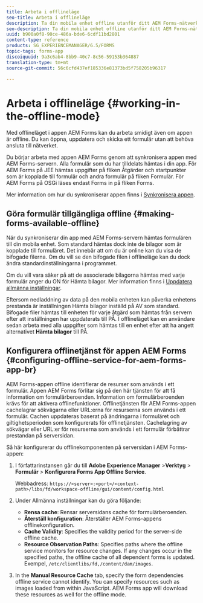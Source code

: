 ```yaml
---
title: Arbeta i offlineläge
seo-title: Arbeta i offlineläge
description: Ta din mobila enhet offline utanför ditt AEM Forms-nätverk eller i offlineläge och arbeta med appen AEM Forms
seo-description: Ta din mobila enhet offline utanför ditt AEM Forms-nätverk eller i offlineläge och arbeta med appen AEM Forms
uuid: b900a0f8-90ce-486a-bde6-6cdf11bd2801
content-type: reference
products: SG_EXPERIENCEMANAGER/6.5/FORMS
topic-tags: forms-app
discoiquuid: 9a3c6ab4-8bb9-40c7-8c56-59153b364887
translation-type: tm+mt
source-git-commit: 56c6cfd437ef185336e81373bd5f758205b96317

---
```



# Arbeta i offlineläge {#working-in-the-offline-mode}

Med offlineläget i appen AEM Forms kan du arbeta smidigt även om appen är offline. Du kan öppna, uppdatera och skicka ett formulär utan att behöva ansluta till nätverket.

Du börjar arbeta med appen AEM Forms genom att synkronisera appen med AEM Forms-servern. Alla formulär som du har tilldelats hämtas i din app. För AEM Forms på JEE hämtas uppgifter på fliken Åtgärder och startpunkter som är kopplade till formulär och andra formulär på fliken Formulär. För AEM Forms på OSGi läses endast Forms in på fliken Forms.

Mer information om hur du synkroniserar appen finns i [Synkronisera appen](/help/forms/using/sync-app.md).

## Göra formulär tillgängliga offline {#making-forms-available-offline}

När du synkroniserar din app med AEM Forms-servern hämtas formulären till din mobila enhet. Som standard hämtas dock inte de bilagor som är kopplade till formuläret. Det innebär att om du är online kan du visa de bifogade filerna. Om du vill se den bifogade filen i offlineläge kan du dock ändra standardinställningarna i programmet.

Om du vill vara säker på att de associerade bilagorna hämtas med varje formulär anger du ON för Hämta bilagor. Mer information finns i [Uppdatera allmänna inställningar](/help/forms/using/update-general-settings.md).

Eftersom nedladdning av data på den mobila enheten kan påverka enhetens prestanda är inställningen Hämta bilagor inställd på AV som standard. Bifogade filer hämtas till enheten för varje åtgärd som hämtas från servern efter att inställningen har uppdaterats till PÅ. I offlineläget kan en användare sedan arbeta med alla uppgifter som hämtas till en enhet efter att ha angett alternativet **Hämta bilagor** till PÅ.

## Konfigurera offlinetjänst för appen AEM Forms {#configuring-offline-service-for-aem-forms-app-br}

AEM Forms-appen offline identifierar de resurser som används i ett formulär. Appen AEM Forms förlitar sig på den här tjänsten för att få information om formulärberoenden. Information om formulärberoenden krävs för att aktivera offlinefunktioner. Offlinetjänsten för AEM Forms-appen cachelagrar sökvägarna eller URL:erna för resurserna som används i ett formulär. Cachen uppdateras baserat på ändringarna i formuläret och giltighetsperioden som konfigurerats för offlinetjänsten. Cachelagring av sökvägar eller URL:er för resurserna som används i ett formulär förbättrar prestandan på serversidan.

Så här konfigurerar du offlinekomponenten på serversidan i AEM Forms-appen:

1. I författarinstansen går du till **Adobe Experience Manager** >**Verktyg** > **Formulär** > **Konfigurera Forms App Offline Service**.

   Webbadress: `https://<server>:<port>/<context-path>/libs/fd/workspace-offline/gui/content/config.html`

1. Under Allmänna inställningar kan du göra följande:

   * **Rensa cache**: Rensar serversidans cache för formulärberoenden.
   * **Återställ konfiguration**: Återställer AEM Forms-appens offlinekonfiguration.
   * **Cache Validity**: Specifies the validity period for the server-side offline cache.
   * **Resource Observation Paths**: Specifies paths where the offline service monitors for resource changes. If any changes occur in the specified paths, the offline cache of all dependent forms is updated. Exempel, `/etc/clientlibs/fd,/content/dam/images`.

1. In the **Manual Resource Cache** tab, specify the form dependencies offline service cannot identify. You can specify resources such as images loaded from within JavaScript. AEM Forms app will download these resources as well for the offline mode.

